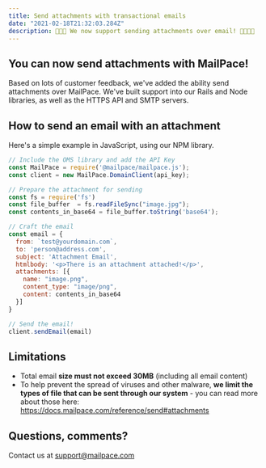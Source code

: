 ```yaml
---
title: Send attachments with transactional emails
date: "2021-02-18T21:32:03.284Z"
description: 📎📎📎 We now support sending attachments over email! 🥳🥳🥳🥳
---
```


## You can now send attachments with MailPace!

Based on lots of customer feedback, we've added the ability send attachments over MailPace. We've built support into our Rails and Node libraries, as well as the HTTPS API and SMTP servers.

## How to send an email with an attachment

Here's a simple example in JavaScript, using our NPM library.

```javascript
// Include the OMS library and add the API Key
const MailPace = require('@mailpace/mailpace.js');
const client = new MailPace.DomainClient(api_key);

// Prepare the attachment for sending
const fs = require('fs')
const file_buffer  = fs.readFileSync("image.jpg");
const contents_in_base64 = file_buffer.toString('base64');

// Craft the email
const email = {
  from: `test@yourdomain.com`,
  to: 'person@address.com',
  subject: 'Attachment Email',
  htmlbody: '<p>There is an attachment attached!</p>',
  attachments: [{
    name: "image.png",
    content_type: "image/png",
    content: contents_in_base64
  }]
}

// Send the email!
client.sendEmail(email)

```

## Limitations

- Total email **size must not exceed 30MB** (including all email content)
- To help prevent the spread of viruses and other malware, **we limit the types of file that can be sent through our system** - you can read more about those here: https://docs.mailpace.com/reference/send#attachments

## Questions, comments? 

Contact us at support@mailpace.com
